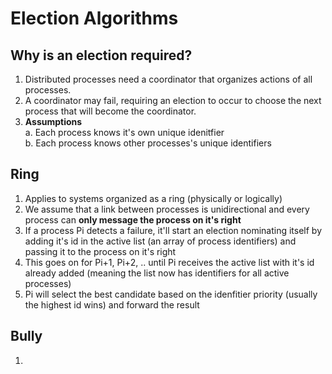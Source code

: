 # Election Algorithms

## Why is an election required?
1. Distributed processes need a coordinator that organizes actions of all processes.
2. A coordinator may fail, requiring an election to occur to choose the next process that will become the coordinator.
3. **Assumptions**
  <br>a. Each process knows it's own unique idenitfier
  <br>b. Each process knows other processes's unique identifiers

## Ring
1. Applies to systems organized as a ring (physically or logically)
2. We assume that a link between processes is unidirectional and every process can **only message the process on it's right**
3. If a process Pi detects a failure, it'll start an election nominating itself by adding it's id in the active list (an array of process identifiers) and passing it to the process on it's right
4. This goes on for Pi+1, Pi+2, .. until Pi receives the active list with it's id already added (meaning the list now has identifiers for all active processes)
5. Pi will select the best candidate based on the idenfitier priority (usually the highest id wins) and forward the result

## Bully
1. 